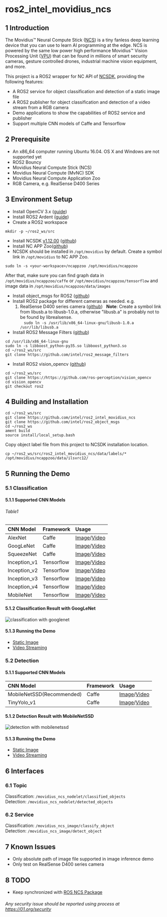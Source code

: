 # ros2_intel_movidius_ncs

## 1 Introduction
The Movidius™ Neural Compute Stick ([NCS](https://developer.movidius.com/)) is a tiny fanless deep learning device that you can use to learn AI programming at the edge. NCS is powered by the same low power high performance Movidius™ Vision Processing Unit ([VPU](https://www.movidius.com/solutions/vision-processing-unit)) that can be found in millions of smart security cameras, gesture controlled drones, industrial machine vision equipment, and more.  

This project is a ROS2 wrapper for NC API of [NCSDK](https://movidius.github.io/ncsdk/), providing the following features:
* A ROS2 service for object classification and detection of a static image file
* A ROS2 publisher for object classification and detection of a video stream from a RGB camera
* Demo applications to show the capabilities of ROS2 service and publisher
* Support multiple CNN models of Caffe and Tensorflow
  
## 2 Prerequisite
* An x86_64 computer running Ubuntu 16.04. OS X and Windows are not supported yet
* ROS2 Bouncy
* Movidius Neural Compute Stick (NCS)
* Movidius Neural Compute (MvNC) SDK
* Movidius Neural Compute Application Zoo
* RGB Camera, e.g. RealSense D400 Series

## 3 Environment Setup
* Install OpenCV 3.x ([guide](https://docs.opencv.org/3.3.0/d7/d9f/tutorial_linux_install.html))
* Install ROS2 Ardent ([guide](https://github.com/ros2/ros2/wiki/Linux-Install-Debians))
* Create a ROS2 workspace
```Shell
mkdir -p ~/ros2_ws/src
```
* Install NCSDK [v1.12.00](https://github.com/movidius/ncsdk/releases) ([github](https://github.com/movidius/ncsdk))
* Install NC APP Zoo([github](https://github.com/movidius/ncappzoo))
* NCSDK should be installed in ```/opt/movidius``` by default. Create a symbol link in ```/opt/movidius``` to NC APP Zoo.
```Shell
sudo ln -s <your-workspace>/ncappzoo /opt/movidius/ncappzoo
```  
After that, make sure you can find graph data in ```/opt/movidius/ncappzoo/caffe``` or ```/opt/movidius/ncappzoo/tensorflow``` and image data in ```/opt/movidius/ncappzoo/data/images```
* Install object_msgs for ROS2 ([github](https://github.com/intel/ros2_object_msgs))
* Install ROS2 package for different cameras as needed. e.g.
  1. RealSense D400 series camera ([github](https://github.com/intel/ros2_intel_realsense))
   **Note**: Create a symbol link from libusb.a to libusb-1.0.a, otherwise "libusb.a" is probably not to be found by librealsense.  
    ```sudo ln -s /usr/lib/x86_64-linux-gnu/libusb-1.0.a /usr/lib/libusb.a```
* Install ROS2 Message Filters ([github](https://github.com/intel/ros2_message_filters))
```Shell
cd /usr/lib/x86_64-linux-gnu
sudo ln -s libboost_python-py35.so libboost_python3.so
cd ~/ros2_ws/src
git clone https://github.com/intel/ros2_message_filters
```
* Install ROS2 vision_opencv ([github](https://github.com/ros-perception/vision_opencv))
```Shell
cd ~/ros2_ws/src
git clone https://https://github.com/ros-perception/vision_opencv
cd vision_opencv
git checkout ros2
```
       
## 4 Building and Installation
```Shell
cd ~/ros2_ws/src
git clone https://github.com/intel/ros2_intel_movidius_ncs
git clone https://github.com/intel/ros2_object_msgs
cd ~/ros2_ws
ament build
source install/local_setup.bash
```
Copy object label file from this project to NCSDK installation location.
```Shell
cp ~/ros2_ws/src/ros2_intel_movidius_ncs/data/labels/* /opt/movidius/ncappzoo/data/ilsvrc12/
```

## 5 Running the Demo
### 5.1 Classification
#### 5.1.1 Supported CNN Models
###### *Table1*
|CNN Model|Framework|Usage|
|:-|:-|:-|
|AlexNet|Caffe|[Image](https://github.com/intel/ros2_intel_movidius_ncs/blob/master/doc/image_classification.md#alexnet)/[Video](https://github.com/intel/ros2_intel_movidius_ncs/blob/master/doc/video_classification.md#alexnet)|
|GoogLeNet|Caffe|[Image](https://github.com/intel/ros2_intel_movidius_ncs/blob/master/doc/image_classification.md#googlenet)/[Video](https://github.com/intel/ros2_intel_movidius_ncs/blob/master/doc/video_classification.md#googlenet)|
|SqueezeNet|Caffe|[Image](https://github.com/intel/ros2_intel_movidius_ncs/blob/master/doc/image_classification.md#squeezenet)/[Video](https://github.com/intel/ros2_intel_movidius_ncs/blob/master/doc/video_classification.md#squeezenet)|
|Inception_v1|Tensorflow|[Image](https://github.com/intel/ros2_intel_movidius_ncs/blob/master/doc/image_classification.md#inception_v1)/[Video](https://github.com/intel/ros2_intel_movidius_ncs/blob/master/doc/video_classification.md#inception_v1)|
|Inception_v2|Tensorflow|[Image](https://github.com/intel/ros2_intel_movidius_ncs/blob/master/doc/image_classification.md#inception_v2)/[Video](https://github.com/intel/ros2_intel_movidius_ncs/blob/master/doc/video_classification.md#inception_v2)|
|Inception_v3|Tensorflow|[Image](https://github.com/intel/ros2_intel_movidius_ncs/blob/master/doc/image_classification.md#inception_v3)/[Video](https://github.com/intel/ros2_intel_movidius_ncs/blob/master/doc/video_classification.md#inception_v3)|
|Inception_v4|Tensorflow|[Image](https://github.com/intel/ros2_intel_movidius_ncs/blob/master/doc/image_classification.md#inception_v4)/[Video](https://github.com/intel/ros2_intel_movidius_ncs/blob/master/doc/video_classification.md#inception_v4)|
|MobileNet|Tensorflow|[Image](https://github.com/intel/ros2_intel_movidius_ncs/blob/master/doc/image_classification.md#mobilenet)/[Video](https://github.com/intel/ros2_intel_movidius_ncs/blob/master/doc/video_classification.md#mobilenet)|
#### 5.1.2 Classification Result with GoogLeNet
![classification with googlenet](https://github.com/intel/ros2_intel_movidius_ncs/blob/master/data/results/googlenet_dog.png "classification with googlenet")
#### 5.1.3 Running the Demo
* [Static Image](https://github.com/intel/ros2_intel_movidius_ncs/blob/master/doc/image_classification.md)
* [Video Streaming](https://github.com/intel/ros2_intel_movidius_ncs/blob/master/doc/video_classification.md)

### 5.2 Detection
#### 5.1.1 Supported CNN Models
|CNN Model|Framework|Usage|
|:-|:-|:-|
|MobileNetSSD(Recommended)|Caffe|[Image](https://github.com/intel/ros2_intel_movidius_ncs/blob/master/doc/image_detection.md#mobilenet_ssd)/[Video](https://github.com/intel/ros2_intel_movidius_ncs/blob/master/doc/video_detection.md#mobilenet_ssd)|
|TinyYolo_v1|Caffe|[Image](https://github.com/intel/ros2_intel_movidius_ncs/blob/master/doc/image_detection.md#tinyyolo_v1)/[Video](https://github.com/intel/ros2_intel_movidius_ncs/blob/master/doc/video_detection.md#tinyyolo_v1)|
#### 5.1.2 Detection Result with MobileNetSSD
![detection with mobilenetssd](https://github.com/intel/ros2_intel_movidius_ncs/blob/master/data/results/mobilenetssd_car_bicycle.png "detection with mobilenetssd")
#### 5.1.3 Running the Demo
* [Static Image](https://github.com/intel/ros2_intel_movidius_ncs/blob/master/doc/image_detection.md)
* [Video Streaming](https://github.com/intel/ros2_intel_movidius_ncs/blob/master/doc/video_detection.md)

## 6 Interfaces
### 6.1 Topic
Classification: ```/movidius_ncs_nodelet/classified_objects```  
Detection: ```/movidius_ncs_nodelet/detected_objects```
### 6.2 Service
Classification: ```/movidius_ncs_image/classify_object```  
Detection: ```/movidius_ncs_image/detect_object```

## 7 Known Issues
* Only absolute path of image file supported in image inference demo
* Only test on RealSense D400 series camera

## 8 TODO
* Keep synchronized with [ROS NCS Package](https://github.com/intel/ros_intel_movidius_ncs/tree/master)


###### *Any security issue should be reported using process at https://01.org/security*
